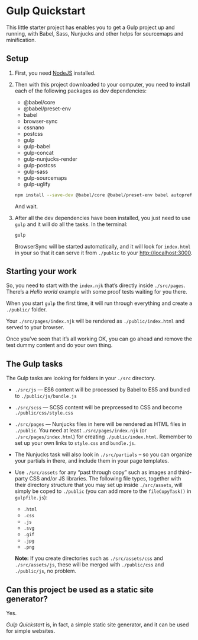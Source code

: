 # Gulp Quickstart

This little starter project has enables you to get a Gulp project up and running, with Babel, Sass, Nunjucks and other helps for sourcemaps and minification.

## Setup

1. First, you need [NodeJS](https://nodejs.org/) installed.

2. Then with this project downloaded to your computer, you need to install each of the following packages as dev dependencies:

    * @babel/core
    * @babel/preset-env
    * babel
    * browser-sync
    * cssnano
    * postcss
    * gulp
    * gulp-babel
    * gulp-concat
    * gulp-nunjucks-render
    * gulp-postcss
    * gulp-sass
    * gulp-sourcemaps
    * gulp-uglify

    ```bash
    npm install --save-dev @babel/core @babel/preset-env babel autoprefixer browser-sync cssnano postcss gulp gulp-babel gulp-concat gulp-nunjucks-render gulp-postcss gulp-sass gulp-sourcemaps gulp-uglify
    ```

    And wait.

3. After all the dev dependencies have been installed, you just need to use `gulp` and it will do all the tasks. In the terminal:

    ```bash
    gulp
    ```

    BrowserSync will be started automatically, and it will look for `index.html` in your so that it can serve it from `./public` to your [http://localhost:3000](http://localhost:3000).


## Starting your work

So, you need to start with the `index.njk` that’s directly inside `./src/pages`. There’s a _Hello world_ example with some proof tests waiting for you there.

When you start `gulp` the first time, it will run through everything and create a `./public/` folder.

Your `./src/pages/index.njk` will be rendered as `./public/index.html` and served to your browser.

Once you’ve seen that it’s all working OK, you can go ahead and remove the test dummy content and do your own thing.

## The Gulp tasks

The Gulp tasks are looking for folders in your `./src` directory.

* `./src/js` — ES6 content will be processed by Babel to ES5 and bundled to `./public/js/bundle.js`

* `./src/scss` — SCSS content will be preprcessed to CSS and become `./public/css/style.css`

* `./src/pages` — Nunjucks files in here will be rendered as HTML files in `./public`. You need at least `./src/pages/index.njk` (or `./src/pages/index.html`) for creating `./public/index.html`. Remember to set up your own links to `style.css` and `bundle.js`.

* The Nunjucks task will also look in `./src/partials` – so you can organize your partials in there, and include them in your page templates.

* Use `./src/assets` for any “past through copy” such as images and third-party CSS and/or JS libraries. The following file types, together with their directory structure that you may set up inside `./src/assets`, will simply be coped to  `./public` (you can add more to the `fileCopyTask()` in `gulpfile.js`):

    * `.html`
    * `.css`
    * `.js`
    * `.svg`
    * `.gif`
    * `.jpg`
    * `.png`

    **Note:** If you create directories such as `./src/assets/css` and `./src/assets/js`, these will be merged with `./public/css` and `./public/js`, no problem.

## Can this project be used as a static site generator?

Yes.

_Gulp Quickstart_ is, in fact, a simple static site generator, and it can be used for simple websites.